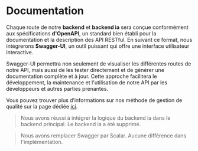 # Documentation

Chaque route de notre **backend** et **backend ia** sera conçue conformément aux spécifications **d'OpenAPI**, un standard bien établi pour la documentation et la description des API RESTful. En suivant ce format, nous  intégrerons **Swagger-UI**, un outil puissant qui offre une interface utilisateur interactive.

Swagger-UI permettra non seulement de visualiser les différentes routes de notre API, mais aussi de les tester directement et de générer une documentation complète et à jour. Cette approche facilitera le développement, la maintenance et l'utilisation de notre API par les développeurs et autres parties prenantes.

Vous pouvez trouver plus d’informations sur nos méthode de gestion de qualité sur la page dédiée [ici](Gestion_de_la_qualite.md).

> Nous avons réussi à intégrer la logique du backend ia dans le backend principal. Le backend ia a été supprimé.

> Nous avons remplacer Swagger par Scalar. Aucune différence dans l'implémentation.